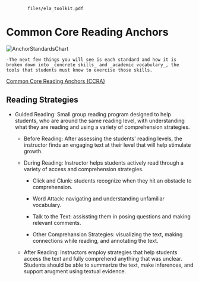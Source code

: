 ```pdf
		files/ela_toolkit.pdf
```

# Common Core Reading Anchors

![AnchorStandardsChart](/_images/anchor_standards.png)

	-The next few things you will see is each standard and how it is broken down into _concrete skills_ and _academic vocabulary_, the tools that students must know to exercise those skills. 

[Common Core Reading Anchors (CCRA)](http://www.corestandards.org/ELA-Literacy/CCRA/R/)

## Reading Strategies

- Guided Reading: Small group reading program designed to help students, who are around the same reading level, with understanding what they are reading and using a variety of comprehension strategies.

	- Before Reading: After assessing the students' reading levels, the instructor finds an engaging text at their level that will help stimulate growth.

	- During Reading: Instructor helps students actively read through a variety of access and comprehension strategies. 

		- Click and Clunk: students recognize when they hit an obstacle to comprehension.

		- Word Attack: navigating and understanding unfamiliar vocabulary.

		- Talk to the Text: assissting them in posing questions and making relevant comments.

		- Other Comprehansion Strategies: visualizing the text, making connections while reading, and annotating the text.

	- After Reading: Instructors employ strategies that help students access the text and fully comprehend anything that was unclear. Students should be able to summarize the text, make inferences, and support arugment using textual evidence.
